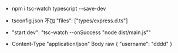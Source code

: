- npm i tsc-watch typescript --save-dev
- tsconfig.json
  不加 "files": ["types/express.d.ts"]
- "start:dev": "tsc-watch --onSuccess \"node dist/main.js\""

- Content-Type  "application/json"
  Body  raw {
    "username": "dddd"
} 